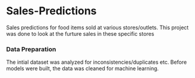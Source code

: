 # Sales-Predictions
Sales predictions for food items sold at various stores/outlets.
This project was done to look at the furture sales in these specific stores
### Data Preparation
The intial dataset was analyzed for inconsistencies/duplicates etc.
Before models were built, the data was cleaned for machine learning.
